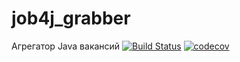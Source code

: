 # job4j_grabber
Агрегатор Java вакансий
[![Build Status](https://www.travis-ci.com/KirillReal/job4j_grabber.svg?branch=main)](https://travis-ci.org/KirillReal/job4j_grubber)
[![codecov](https://codecov.io/gh/KirillReal/job4j_grabber/branch/master/graph/badge.svg?token=9F18W92R7F)](https://codecov.io/gh/KirillReal/job4j_grubber)